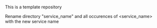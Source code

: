 This is a template repository

Rename directory "service_name" and all occurences of <service_name> with the 
new service name